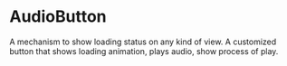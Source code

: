 AudioButton
===========

A mechanism to show loading status on any kind of view. A customized button that shows loading animation, plays audio, show process of play.
